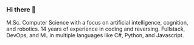 ### Hi there 👋

M.Sc. Computer Science with a focus on artificial intelligence, cognition, and robotics.
14 years of experience in coding and reversing. 
Fullstack, DevOps, and ML in multiple languages like C#, Python, and Javascript.

<!--![twsl's GitHub Stats](https://github-readme-stats.vercel.app/api?username=twsl&show_icons=true)-->

<!--
**twsl/twsl** is a ✨ _special_ ✨ repository because its `README.md` (this file) appears on your GitHub profile.

Here are some ideas to get you started:

- 🔭 I’m currently working on ...
- 🌱 I’m currently learning ...
- 👯 I’m looking to collaborate on ...
- 🤔 I’m looking for help with ...
- 💬 Ask me about ...
- 📫 How to reach me: ...
- 😄 Pronouns: ...
- ⚡ Fun fact: ...
-->
